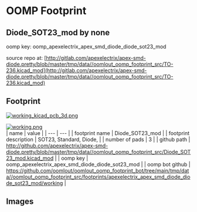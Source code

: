 # OOMP Footprint  
## Diode_SOT23_mod  by none  
  
oomp key: oomp_apexelectrix_apex_smd_diode_diode_sot23_mod  
  
source repo at: [http://gitlab.com/apexelectrix/apex-smd-diode.pretty/blob/master/tmp/data//oomlout_oomp_footprint_src/TO-236.kicad_mod](http://gitlab.com/apexelectrix/apex-smd-diode.pretty/blob/master/tmp/data//oomlout_oomp_footprint_src/TO-236.kicad_mod)  
## Footprint  
  
[![working_kicad_pcb_3d.png](working_kicad_pcb_3d_600.png)](working_kicad_pcb_3d.png)  
  
[![working.png](working_600.png)](working.png)  
| name | value | 
| --- | --- | 
| footprint name | Diode_SOT23_mod | 
| footprint description | SOT23, Standard, Diode, | 
| number of pads | 3 | 
| github path | http://github.com/apexelectrix/apex-smd-diode.pretty/blob/master/tmp/data//oomlout_oomp_footprint_src/Diode_SOT23_mod.kicad_mod | 
| oomp key | oomp_apexelectrix_apex_smd_diode_diode_sot23_mod | 
| oomp bot github | https://github.com/oomlout/oomlout_oomp_footprint_bot/tree/main/tmp/data//oomlout_oomp_footprint_src/footprints/apexelectrix_apex_smd_diode_diode_sot23_mod/working | 
## Images  
